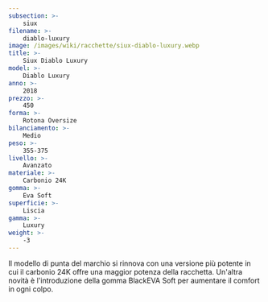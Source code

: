 ```yaml
---
subsection: >-
    siux
filename: >-
    diablo-luxury
image: /images/wiki/racchette/siux-diablo-luxury.webp
title: >-
    Siux Diablo Luxury
model: >-
    Diablo Luxury
anno: >-
    2018
prezzo: >-
    450
forma: >-
    Rotona Oversize
bilanciamento: >-
    Medio
peso: >-
    355-375
livello: >-
    Avanzato
materiale: >-
    Carbonio 24K
gomma: >-
    Eva Soft
superficie: >-
    Liscia
gamma: >-
    Luxury
weight: >-
    -3
---
```

Il modello di punta del marchio si rinnova con una versione più potente in cui il carbonio 24K offre una maggior potenza della racchetta. Un'altra novità è l'introduzione della gomma BlackEVA Soft per aumentare il comfort in ogni colpo.